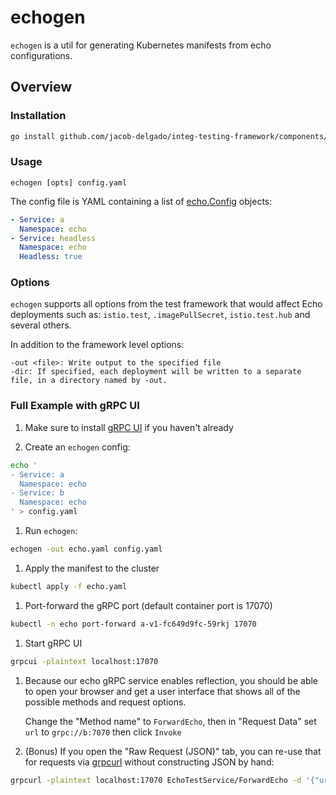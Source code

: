 # echogen

`echogen` is a util for generating Kubernetes manifests from echo configurations.

## Overview

### Installation

```bash
go install github.com/jacob-delgado/integ-testing-framework/components/echo/echogen
```

### Usage

```text
echogen [opts] config.yaml
```

The config file is YAML containing a list of
[echo.Config](https://github.com/istio/istio/blob/master/pkg/test/framework/components/echo/config.go#L52) objects:

```yaml
- Service: a
  Namespace: echo
- Service: headless
  Namespace: echo
  Headless: true
```

### Options

`echogen` supports all options from the test framework that would affect Echo deployments
such as: `istio.test`, `.imagePullSecret`, `istio.test.hub` and several others.

In addition to the framework level options:

```text
-out <file>: Write output to the specified file
-dir: If specified, each deployment will be written to a separate file, in a directory named by -out.
```

### Full Example with gRPC UI

1. Make sure to install [gRPC UI](https://github.com/fullstorydev/grpcui) if you haven't already

1. Create an `echogen` config:

```bash
echo '
- Service: a
  Namespace: echo
- Service: b
  Namespace: echo
' > config.yaml
```

1. Run `echogen`:

```bash
echogen -out echo.yaml config.yaml
```

1. Apply the manifest to the cluster

```bash
kubectl apply -f echo.yaml
```

1. Port-forward the gRPC port (default container port is 17070)

```bash
kubectl -n echo port-forward a-v1-fc649d9fc-59rkj 17070
```

1. Start gRPC UI

```bash
grpcui -plaintext localhost:17070
```

1. Because our echo gRPC service enables reflection, you should be able to open your browser
   and get a user interface that shows all of the possible methods and request options.

   Change the "Method name" to `ForwardEcho`, then in "Request Data" set `url` to `grpc://b:7070` then click `Invoke`

1. (Bonus) If you open the "Raw Request (JSON)" tab, you can re-use that for requests via
   [grpcurl](https://github.com/fullstorydev/grpcurl) without constructing JSON by hand:

```bash
grpcurl -plaintext localhost:17070 EchoTestService/ForwardEcho -d '{"url": "grpc://b:7070"}'
```
